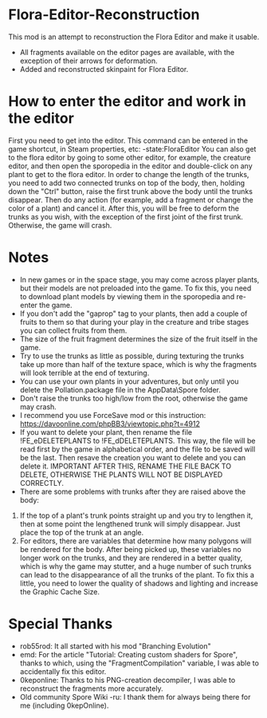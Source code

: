 # Flora-Editor-Reconstruction
This mod is an attempt to reconstruction the Flora Editor and make it usable.
  * All fragments available on the editor pages are available, with the exception of their arrows for deformation.
  * Added and reconstructed skinpaint for Flora Editor.

# How to enter the editor and work in the editor
First you need to get into the editor. This command can be entered in the game shortcut, in Steam properties, etc:
-state:FloraEditor
You can also get to the flora editor by going to some other editor, for example, the creature editor, and then open the sporopedia in the editor and double-click on any plant to get to the flora editor.
In order to change the length of the trunks, you need to add two connected trunks on top of the body, then, holding down the "Ctrl" button, raise the first trunk above the body until the trunks disappear. Then do any action (for example, add a fragment or change the color of a plant) and cancel it.
After this, you will be free to deform the trunks as you wish, with the exception of the first joint of the first trunk. Otherwise, the game will crash.

# Notes
  * In new games or in the space stage, you may come across player plants, but their models are not preloaded into the game. To fix this, you need to download plant models by viewing them in the sporopedia and re-enter the game.
  * If you don't add the "gaprop" tag to your plants, then add a couple of fruits to them so that during your play in the creature and tribe stages you can collect fruits from them.
  * The size of the fruit fragment determines the size of the fruit itself in the game.
  * Try to use the trunks as little as possible, during texturing the trunks take up more than half of the texture space, which is why the fragments will look terrible at the end of texturing.
  * You can use your own plants in your adventures, but only until you delete the Pollation.package file in the AppData\Spore folder.
  * Don't raise the trunks too high/low from the root, otherwise the game may crash.
  * I recommend you use ForceSave mod or this instruction: https://davoonline.com/phpBB3/viewtopic.php?t=4912
  * If you want to delete your plant, then rename the file !FE_eDELETEPLANTS to !FE_dDELETEPLANTS. This way, the file will be read first by the game in alphabetical order, and the file to be saved will be the last. Then resave the creation you want to delete and you can delete it. IMPORTANT AFTER THIS, RENAME THE FILE BACK TO DELETE, OTHERWISE THE PLANTS WILL NOT BE DISPLAYED CORRECTLY.
  * There are some problems with trunks after they are raised above the body:
1. If the top of a plant's trunk points straight up and you try to lengthen it, then at some point the lengthened trunk will simply disappear. Just place the top of the trunk at an angle.
2. For editors, there are variables that determine how many polygons will be rendered for the body. After being picked up, these variables no longer work on the trunks, and they are rendered in a better quality, which is why the game may stutter, and a huge number of such trunks can lead to the disappearance of all the trunks of the plant. To fix this a little, you need to lower the quality of shadows and lighting and increase the Graphic Cache Size.

# Special Thanks
  * rob55rod: It all started with his mod "Branching Evolution"
  * emd: For the article "Tutorial: Creating custom shaders for Spore", thanks to which, using the "FragmentCompilation" variable, I was able to accidentally fix this editor.
  * 0keponline: Thanks to his PNG-creation decompiler, I was able to reconstruct the fragments more accurately.
  * Old community Spore Wiki -ru: I thank them for always being there for me (including 0kepOnline).
